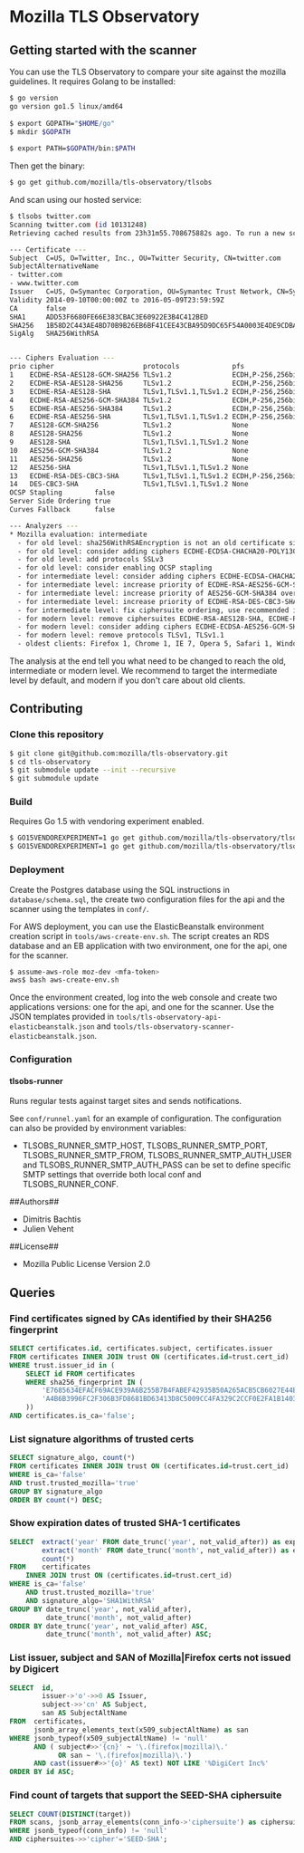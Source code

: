 # Mozilla TLS Observatory

## Getting started with the scanner

You can use the TLS Observatory to compare your site against the mozilla guidelines.
It requires Golang to be installed:
```bash
$ go version
go version go1.5 linux/amd64
 
$ export GOPATH="$HOME/go"
$ mkdir $GOPATH
 
$ export PATH=$GOPATH/bin:$PATH
```
Then get the binary:
```bash
$ go get github.com/mozilla/tls-observatory/tlsobs
```
And scan using our hosted service:
```bash
$ tlsobs twitter.com
Scanning twitter.com (id 10131248)
Retrieving cached results from 23h31m55.708675882s ago. To run a new scan, use '-r'.

--- Certificate ---
Subject  C=US, O=Twitter, Inc., OU=Twitter Security, CN=twitter.com	
SubjectAlternativeName
- twitter.com
- www.twitter.com
Issuer   C=US, O=Symantec Corporation, OU=Symantec Trust Network, CN=Symantec Class 3 EV SSL CA - G3
Validity 2014-09-10T00:00:00Z to 2016-05-09T23:59:59Z
CA       false
SHA1     ADD53F6680FE66E383CBAC3E60922E3B4C412BED
SHA256   1B58D2C443AE4BD70B9B26EB6BF41CEE43CBA95D9DC65F54A0003E4DE9CDBAF6
SigAlg   SHA256WithRSA


--- Ciphers Evaluation ---
prio cipher                      protocols             pfs                curves
1    ECDHE-RSA-AES128-GCM-SHA256 TLSv1.2               ECDH,P-256,256bits prime256v1
2    ECDHE-RSA-AES128-SHA256     TLSv1.2               ECDH,P-256,256bits prime256v1
3    ECDHE-RSA-AES128-SHA        TLSv1,TLSv1.1,TLSv1.2 ECDH,P-256,256bits prime256v1
4    ECDHE-RSA-AES256-GCM-SHA384 TLSv1.2               ECDH,P-256,256bits prime256v1
5    ECDHE-RSA-AES256-SHA384     TLSv1.2               ECDH,P-256,256bits prime256v1
6    ECDHE-RSA-AES256-SHA        TLSv1,TLSv1.1,TLSv1.2 ECDH,P-256,256bits prime256v1
7    AES128-GCM-SHA256           TLSv1.2               None               
8    AES128-SHA256               TLSv1.2               None               
9    AES128-SHA                  TLSv1,TLSv1.1,TLSv1.2 None               
10   AES256-GCM-SHA384           TLSv1.2               None               
11   AES256-SHA256               TLSv1.2               None               
12   AES256-SHA                  TLSv1,TLSv1.1,TLSv1.2 None               
13   ECDHE-RSA-DES-CBC3-SHA      TLSv1,TLSv1.1,TLSv1.2 ECDH,P-256,256bits prime256v1
14   DES-CBC3-SHA                TLSv1,TLSv1.1,TLSv1.2 None               
OCSP Stapling        false
Server Side Ordering true
Curves Fallback      false

--- Analyzers ---
* Mozilla evaluation: intermediate
  - for old level: sha256WithRSAEncryption is not an old certificate signature, use sha1WithRSAEncryption
  - for old level: consider adding ciphers ECDHE-ECDSA-CHACHA20-POLY1305, ECDHE-RSA-CHACHA20-POLY1305, ECDHE-ECDSA-AES128-GCM-SHA256, ECDHE-ECDSA-AES256-GCM-SHA384, DHE-RSA-AES128-GCM-SHA256, DHE-DSS-AES128-GCM-SHA256, DHE-DSS-AES256-GCM-SHA384, DHE-RSA-AES256-GCM-SHA384, ECDHE-ECDSA-AES128-SHA256, ECDHE-ECDSA-AES128-SHA, ECDHE-ECDSA-AES256-SHA384, ECDHE-ECDSA-AES256-SHA, DHE-RSA-AES128-SHA256, DHE-RSA-AES128-SHA, DHE-DSS-AES128-SHA256, DHE-RSA-AES256-SHA256, DHE-DSS-AES256-SHA, DHE-RSA-AES256-SHA, ECDHE-ECDSA-DES-CBC3-SHA, EDH-RSA-DES-CBC3-SHA, DHE-DSS-AES256-SHA256, DHE-DSS-AES128-SHA, DHE-RSA-CHACHA20-POLY1305, ECDHE-RSA-CAMELLIA256-SHA384, ECDHE-ECDSA-CAMELLIA256-SHA384, DHE-RSA-CAMELLIA256-SHA256, DHE-DSS-CAMELLIA256-SHA256, DHE-RSA-CAMELLIA256-SHA, DHE-DSS-CAMELLIA256-SHA, CAMELLIA256-SHA256, CAMELLIA256-SHA, ECDHE-RSA-CAMELLIA128-SHA256, ECDHE-ECDSA-CAMELLIA128-SHA256, DHE-RSA-CAMELLIA128-SHA256, DHE-DSS-CAMELLIA128-SHA256, DHE-RSA-CAMELLIA128-SHA, DHE-DSS-CAMELLIA128-SHA, CAMELLIA128-SHA256, CAMELLIA128-SHA, DHE-RSA-SEED-SHA, DHE-DSS-SEED-SHA, SEED-SHA
  - for old level: add protocols SSLv3
  - for old level: consider enabling OCSP stapling
  - for intermediate level: consider adding ciphers ECDHE-ECDSA-CHACHA20-POLY1305, ECDHE-RSA-CHACHA20-POLY1305, ECDHE-ECDSA-AES128-GCM-SHA256, ECDHE-ECDSA-AES256-GCM-SHA384, DHE-RSA-AES128-GCM-SHA256, DHE-RSA-AES256-GCM-SHA384, ECDHE-ECDSA-AES128-SHA256, ECDHE-ECDSA-AES128-SHA, ECDHE-ECDSA-AES256-SHA384, ECDHE-ECDSA-AES256-SHA, DHE-RSA-AES128-SHA256, DHE-RSA-AES128-SHA, DHE-RSA-AES256-SHA256, DHE-RSA-AES256-SHA, ECDHE-ECDSA-DES-CBC3-SHA, EDH-RSA-DES-CBC3-SHA
  - for intermediate level: increase priority of ECDHE-RSA-AES256-GCM-SHA384 over ECDHE-RSA-AES128-SHA
  - for intermediate level: increase priority of AES256-GCM-SHA384 over AES128-SHA
  - for intermediate level: increase priority of ECDHE-RSA-DES-CBC3-SHA over AES256-SHA
  - for intermediate level: fix ciphersuite ordering, use recommended intermediate ciphersuite
  - for modern level: remove ciphersuites ECDHE-RSA-AES128-SHA, ECDHE-RSA-AES256-SHA, AES128-GCM-SHA256, AES128-SHA256, AES128-SHA, AES256-GCM-SHA384, AES256-SHA256, AES256-SHA, ECDHE-RSA-DES-CBC3-SHA, DES-CBC3-SHA
  - for modern level: consider adding ciphers ECDHE-ECDSA-AES256-GCM-SHA384, ECDHE-ECDSA-CHACHA20-POLY1305, ECDHE-RSA-CHACHA20-POLY1305, ECDHE-ECDSA-AES128-GCM-SHA256, ECDHE-ECDSA-AES256-SHA384, ECDHE-ECDSA-AES128-SHA256
  - for modern level: remove protocols TLSv1, TLSv1.1
  - oldest clients: Firefox 1, Chrome 1, IE 7, Opera 5, Safari 1, Windows XP IE8, Android 2.3, Java 7
```

The analysis at the end tell you what need to be changed to reach the old, intermediate or modern level. We recommend to target the intermediate level by default, and modern if you don't care about old clients.

## Contributing
### Clone this repository

```bash
$ git clone git@github.com:mozilla/tls-observatory.git
$ cd tls-observatory
$ git submodule update --init --recursive
$ git submodule update
```

### Build

Requires Go 1.5 with vendoring experiment enabled.

```bash
$ GO15VENDOREXPERIMENT=1 go get github.com/mozilla/tls-observatory/tlsobs-scanner
$ GO15VENDOREXPERIMENT=1 go get github.com/mozilla/tls-observatory/tlsobs-api
```

### Deployment

Create the Postgres database using the SQL instructions in
`database/schema.sql`, the create two configuration files for the api and the
scanner using the templates in `conf/`.

For AWS deployment, you can use the ElasticBeanstalk environment creation script
in `tools/aws-create-env.sh`. The script creates an RDS database and an EB
application with two environment, one for the api, one for the scanner.

```bash
$ assume-aws-role moz-dev <mfa-token>
aws$ bash aws-create-env.sh
```
Once the environment created, log into the web console and create two
applications versions: one for the api, and one for the scanner. Use the JSON
templates provided in `tools/tls-observatory-api-elasticbeanstalk.json` and
`tools/tls-observatory-scanner-elasticbeanstalk.json`. 

### Configuration

#### tlsobs-runner
Runs regular tests against target sites and sends notifications.

See `conf/runnel.yaml` for an example of configuration. The configuration can
also be provided by environment variables:

* TLSOBS_RUNNER_SMTP_HOST, TLSOBS_RUNNER_SMTP_PORT, TLSOBS_RUNNER_SMTP_FROM,
  TLSOBS_RUNNER_SMTP_AUTH_USER and TLSOBS_RUNNER_SMTP_AUTH_PASS can be set to
  define specific SMTP settings that override both local conf and
  TLSOBS_RUNNER_CONF.

##Authors##

 * Dimitris Bachtis
 * Julien Vehent

##License##

 * Mozilla Public License Version 2.0

## Queries

### Find certificates signed by CAs identified by their SHA256 fingerprint

```sql
SELECT certificates.id, certificates.subject, certificates.issuer
FROM certificates INNER JOIN trust ON (certificates.id=trust.cert_id)
WHERE trust.issuer_id in (
    SELECT id FROM certificates
    WHERE sha256_fingerprint IN (
        'E7685634EFACF69ACE939A6B255B7B4FABEF42935B50A265ACB5CB6027E44E70',
        'A4B6B3996FC2F306B3FD8681BD63413D8C5009CC4FA329C2CCF0E2FA1B140305'
    ))
AND certificates.is_ca='false';
```

### List signature algorithms of trusted certs

```sql
SELECT signature_algo, count(*)
FROM certificates INNER JOIN trust ON (certificates.id=trust.cert_id)
WHERE is_ca='false'
AND trust.trusted_mozilla='true'
GROUP BY signature_algo
ORDER BY count(*) DESC;
```

### Show expiration dates of trusted SHA-1 certificates

```sql
SELECT  extract('year' FROM date_trunc('year', not_valid_after)) as expiration_year,
        extract('month' FROM date_trunc('month', not_valid_after)) as expiration_month,
        count(*)
FROM    certificates
    INNER JOIN trust ON (certificates.id=trust.cert_id)
WHERE is_ca='false'
    AND trust.trusted_mozilla='true'
    AND signature_algo='SHA1WithRSA'
GROUP BY date_trunc('year', not_valid_after),
         date_trunc('month', not_valid_after)
ORDER BY date_trunc('year', not_valid_after) ASC,
         date_trunc('month', not_valid_after) ASC;
```

### List issuer, subject and SAN of Mozilla|Firefox certs not issued by Digicert

```sql
SELECT  id,
        issuer->'o'->>0 AS Issuer,
        subject->>'cn' AS Subject,
        san AS SubjectAltName
FROM  certificates,
      jsonb_array_elements_text(x509_subjectAltName) as san
WHERE jsonb_typeof(x509_subjectAltName) != 'null'
      AND ( subject#>>'{cn}' ~ '\.(firefox|mozilla)\.'
            OR san ~ '\.(firefox|mozilla)\.')
      AND cast(issuer#>>'{o}' AS text) NOT LIKE '%DigiCert Inc%'
ORDER BY id ASC;
```

### Find count of targets that support the SEED-SHA ciphersuite

```sql
SELECT COUNT(DISTINCT(target))
FROM scans, jsonb_array_elements(conn_info->'ciphersuite') as ciphersuites
WHERE jsonb_typeof(conn_info) != 'null'
AND ciphersuites->>'cipher'='SEED-SHA';
```
